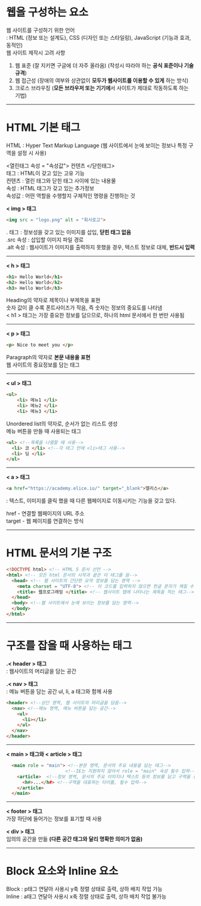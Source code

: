 # 웹을 구성하는 요소  
웹 사이트를 구성하기 위한 언어  
: HTML (정보 또는 설계도), CSS (디자인 또는 스타일링), JavaScript (기능과 효과, 동적인)   
웹 사이트 제작시 고려 사항  
1. 웹 표준 (잘 지키면 구글에 더 자주 올라옴) (작성시 따라야 하는 **공식 표준이나 기술 규격**)    
2. 웹 접근성 (장애의 여부와 상관없이 **모두가 웹사이트를 이용할 수 있게** 하는 방식)  
3. 크로스 브라우징 (**모든 브라우저 또는 기기에**서 사이트가 제대로 작동하도록 하는 기법)  

---

# HTML 기본 태그  
HTML : Hyper Text Markup Language (웹 사이트에서 눈에 보이는 정보나 특정 구역을 설정 시 사용)  

<열린태그 속성 = "속성값"> 컨텐츠 </닫힌태그>  
태그 : HTML이 갖고 있는 고유 기능  
컨텐츠 : 열린 태그와 닫힌 태그 사이에 있는 내용물  
속성 : HTML 태그가 갖고 있는 추가정보  
속성값 : 어떤 역할을 수행할지 구체적인 명령을 진행하는 것  

**< img > 태그**  

``` html
<img src = "logo.png" alt = "회사로고">  
```  
.<img> 태그 : 정보성을 갖고 있는 이미지를 삽입, **닫힌 태그 없음**  
.src 속성 : 삽입할 이미지 파일 경로  
.alt 속성 : 웹사이트가 이미지를 출력하지 못했을 경우, 텍스트 정보로 대체, **반드시 입력**  

---

**< h > 태그** 

``` html
<h1> Hello World</h1>  
<h2> Hello World</h2>
<h3> Hello World</h3>
```  

Heading의 약자로 제목이나 부제목을 표현  
숫자 값이 클 수록 폰트사이즈가 작음, 즉 숫자는 정보의 중요도를 나타냄  
< h1 > 태그는 가장 중요한 정보를 담으므로, 하나의 html 문서에서 한 번만 사용됨  

---  

**< p > 태그**  

```html  
<p> Nice to meet you </p>  
```  

Paragraph의 약자로 **본문 내용을 표현**    
웹 사이트의 중요정보를 담는 태그  

---

**< ul > 태그**  
``` html  
<ul>
    <li> 메뉴1 </li>
    <li> 메뉴2 </li>  
    <li> 메뉴3 </li>
```  
Unordered list의 약자로, 순서가 없는 리스트 생성  
메뉴 버튼을 만들 때 사용되는 태그   

``` html  
<ul> <!--목록을 나열할 때 사용-->
  <li> 코 </li> <!--각 태그 안에 <li>태그 사용-->
  <li> 딩 </li>
</ul>
```  

---

**< a > 태그**
``` html
<a href="https://academy.elice.io/" target="_blank">엘리스</a>  
```  
: 텍스트, 이미지를 클릭 했을 때 다른 웹페이지로 이동시키는 기능을 갖고 있다.  

href - 연결할 웹페이지의 URL 주소  
target - 웹 페이지를 연결하는 방식  

---

# HTML 문서의 기본 구조  
``` html  
<!DOCTYPE html> <!-- HTML 5 문서 선언 -->
<html> <!-- 모든 html 문서의 시작과 끝은 이 태그를 씀--> 
  <head> <!-- 웹 사이트의 간단한 요약 정보를 담는 영역 -->
    <meta charset = "UTF-8"> <!-- 이 코드를 입력하지 않으면 한글 문자가 깨질 수 있음-->  
    <title> 웹프로그래밍 </title> <!-- 웹사이트 탭에 나타나는 제목을 적는 태그-->  
  </head>
  <body> <!--웹 사이트에서 눈에 보이는 정보를 담는 영역-->
  </body>
</html>
```  
---   

# 구조를 잡을 때 사용하는 태그  

**.< header > 태그**  
: 웹사이트의 머리글을 담는 공간  

**.< nav > 태그**  
: 메뉴 버튼을 담는 공간 ul, li, a 태그와 함께 사용  

```html  
<header> <!--상단 영역, 웹 사이트의 머리글을 담음-->
  <nav> <!--메뉴 영역, 메뉴 버튼을 담는 공간-->
    <ul>
      <li></li>
    </ul>
  </nav>
</header>
```  

---  

**< main > 태그와 < article > 태그**  

``` html
  <main role = "main"> <!--본문 영역, 문서의 주요 내용을 담는 태그-->
                      <!--IE는 지원하지 않아서 role = "main" 속성 필수 입력-->
    <article>  <!--정보 영역, 문서의 주요 이미지나 텍스트 등의 정보를 담고 구역을 설정하는 태그-->  
      <h#>...</h#> <!--구역을 대표하는 타이틀, 필수 입력-->
    </article>
  </main>
```  

---  

**< footer > 태그**  
가장 하단에 들어가는 정보를 표기할 때 사용    

**< div > 태그**  
임의의 공간을 만듦 **(다른 공간 태그와 달리 명확한 의미가 없음)**  

---  

# Block 요소와 Inline 요소  
Block : p태그 연달아 사용시 y축 정렬 상태로 출력, 상하 배치 작업 가능  
Inline : a태그 연달아 사용시 x축 정렬 상태로 출력, 상하 배치 작업 불가능  

